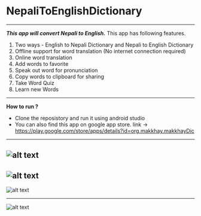 # NepaliToEnglishDictionary
---
***This app will convert Nepali to English.***
This app has following features.

1) Two ways - English to Nepali Dictionary and Nepali to English Dictionary
2) Offline support for word translation (No internet connection required)
3) Online word translation 
4) Add words to favorite 
5) Speak out word for pronunciation 
6) Copy words to clipboard for sharing
7) Take Word Quiz 
8) Learn new Words
---
**How to run ?**
* Clone the reposistory and run it using android studio
* You can also find this app on google app store. 
link -> https://play.google.com/store/apps/details?id=org.makkhay.makkhayDic
---
![alt text](https://github.com/makkhay/NepaliToEnglishDictionary/blob/master/Screen%20Shot%202017-05-18%20at%204.13.59%20PM.png)
---
![alt text](https://github.com/makkhay/NepaliToEnglishDictionary/blob/master/Screen%20Shot%202017-05-18%20at%204.12.26%20PM.png)
---
![alt text](https://github.com/makkhay/NepaliToEnglishDictionary/blob/master/Screen%20Shot%202017-05-18%20at%204.13.11%20PM.png)

---
![alt text](https://github.com/makkhay/NepaliToEnglishDictionary/blob/master/Screen%20Shot%202017-05-18%20at%204.13.36%20PM.png)



